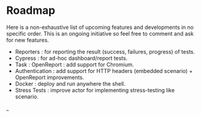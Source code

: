 # Roadmap

Here is a non-exhaustive list of upcoming features and developments in no specific order. This is an ongoing
initiative so feel free to comment and ask for new features.

- Reporters : for reporting the result (success, failures, progress) of tests.
- Cypress : for ad-hoc dashboard/report tests.
- Task : OpenReport : add support for Chromium.
- Authentication : add support for HTTP headers (embedded scenario) + OpenReport improvements.
- Docker : deploy and run anywhere the shell.
- Stress Tests : improve actor for implementing stress-testing like scenario.

_
